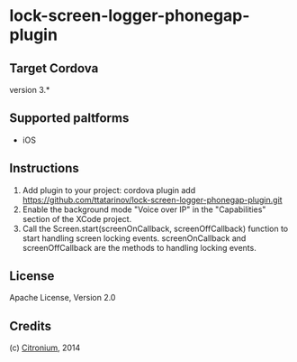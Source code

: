 lock-screen-logger-phonegap-plugin
========================
Target Cordova
------
version 3.*

Supported paltforms
------
* iOS

Instructions
------
1. Add plugin to your project: cordova plugin add https://github.com/ttatarinov/lock-screen-logger-phonegap-plugin.git
2. Enable the background mode "Voice over IP" in the "Capabilities" section of the XCode project.
3. Call the Screen.start(screenOnCallback, screenOffCallback) function to start handling screen locking events. screenOnCallback and screenOffCallback are the methods to handling locking events.

License
------
Apache License, Version 2.0

Credits
------
(c) [Citronium](http://citronium.com), 2014


